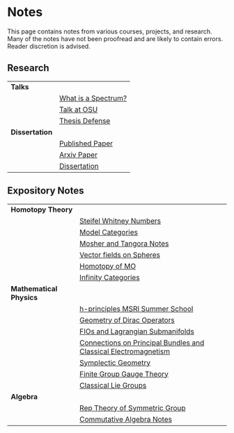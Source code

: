 # Notes

<!-- [<img src="https://abstrusegoose.com/strips/it_is_obvious.png" width="70%" style="display:block; margin:auto">](https://abstrusegoose.com/230) -->

This page contains notes from various courses, projects, and research.
Many of the notes have not been proofread and are likely to contain errors.
Reader discretion is advised.

## Research

|                  |                         |
| ---------------- | ----------------------- |
| **Talks**        |                         |
|                  | [ What is a Spectrum? ] |
|                  | [ Talk at OSU ]         |
|                  | [ Thesis Defense ]      |
| **Dissertation** |                         |
|                  | [ Published Paper ]     |
|                  | [ Arxiv Paper ]         |
|                  | [ Dissertation ]        |

[published paper]: https://doi.org/10.1007/s40062-020-00255-3
[arxiv paper]: https://arxiv.org/abs/1711.07670
[dissertation]: https://drive.google.com/file/d/1fHkImG-CTB2liHDIAo3YmzqBmN-Qibx6/view?usp=sharing
[talk at osu]: https://drive.google.com/file/d/1h8pHb-5HmM55_bwdzPYDB7cVHo4MHy-I/view?usp=sharing
[thesis defense]: https://drive.google.com/file/d/1D8TSRQFVUVjM3wQ74npbH2hibrHsDho_/view?usp=sharing

## Expository Notes

|                          |                                                                   |
| ------------------------ | ----------------------------------------------------------------- |
| **Homotopy Theory**      |                                                                   |
|                          | [ Steifel Whitney Numbers ]                                       |
|                          | [ Model Categories ]                                              |
|                          | [Mosher and Tangora Notes]                                        |
|                          | [ Vector fields on Spheres ]                                      |
|                          | [Homotopy of MO]                                                  |
|                          | [Infinity Categories]                                             |
| **Mathematical Physics** |                                                                   |
|                          | [h-principles MSRI Summer School]                                 |
|                          | [Geometry of Dirac Operators]                                     |
|                          | [FIOs and Lagrangian Submanifolds]                                |
|                          | [Connections on Principal Bundles and Classical Electromagnetism] |
|                          | [Symplectic Geometry]                                             |
|                          | [Finite Group Gauge Theory]                                       |
|                          | [Classical Lie Groups]                                            |
| **Algebra**              |                                                                   |
|                          | [Rep Theory of Symmetric Group]                                   |
|                          | [Commutative Algebra Notes]                                       |

[math 2151a (discrete math for engineers)]: https://owl.uwo.ca/portal/site/5a31b856-d356-4278-9a3a-1dfebc96e873
[h2g2 algebraic topology \'17]: courses/2017_h2g2_alg_top/index.html
[honors single variable calculus \'17 (ibl)]: courses/2017_Honors_Calc/index.html
[honors single variable calculus \'18 (ibl)]: courses/2018_Honors_Calc/index.html
[symmetries & polynomials \'18 (ibl)]: https://drive.google.com/file/d/1dChuk8J7s31C8xGurzsbf988VORnyXgb/view?usp=sharing
[what is a spectrum?]: https://drive.google.com/file/d/16zRKLkBl4skQ0UNKRXfM7d51qWnBLwGF/view?usp=sharing
[vector fields on spheres]: https://drive.google.com/drive/folders/1fVAeXqn82gOEpEJ9RfBnXqdeJjxTPJNk?usp=sharing
[mosher and tangora notes]: https://drive.google.com/drive/folders/1vSFBZh3cuDoJPglIeBmLUV1Ur0RvhZ-p?usp=sharing
[steifel whitney numbers]: https://drive.google.com/file/d/1W9TDU1SaWVLghrSaw8Dg04vdfW9veW_C/view?usp=sharing
[model categories]: https://drive.google.com/drive/folders/1F2cHnX93gMsFYpfASU-TBF4GhZ5TZRBf?usp=sharing
[homotopy of mo]: https://drive.google.com/drive/folders/1ns-S54As89Srb8Hlz2ypOmzoOA-CW3il?usp=sharing
[infinity categories]: https://drive.google.com/drive/folders/12tMk47gvY0B8cL0LmtRxLMcrVudd73y-?usp=sharing
[h-principles msri summer school]: https://drive.google.com/file/d/1uecVJP6Xl1vScsswWGqBtJ1s3o9PwG8C/view?usp=sharing
[symplectic geometry]: https://drive.google.com/file/d/1YbjFhmTt6yvCdxyb4nT7aVz9g4w0E-PN/view?usp=sharing
[geometry of dirac operators]: https://drive.google.com/drive/folders/19GanFw6odpL4tRUJa-mPsVmVKcK52jaW?usp=sharing
[finite group gauge theory]: https://drive.google.com/drive/folders/1OyE4ADuxnFIJ3-wuEifCNYWcCF2-iiRd?usp=sharing
[fios and lagrangian submanifolds]: https://drive.google.com/file/d/1jrV_2VjR1xGa6eham0FIxiVvMngsF8Xs/view?usp=sharing
[classical lie groups]: https://drive.google.com/file/d/15SwA8TDmLUMElPQYvhMcIAttXgNzuKbz/view?usp=sharing
[connections on principal bundles and classical electromagnetism]: https://drive.google.com/file/d/1kFh_-_DmR4wt-sDBiOggM5a5U-5W7V_l/view?usp=sharing
[commutative algebra notes]: https://drive.google.com/file/d/1iwjYv6a5myfnvFKXg8VGAd2fsMZTDXin/view?usp=sharing
[rep theory of symmetric group]: https://drive.google.com/file/d/1xMliaDffPi6yUzp5U2d_wIdPJ6yyfLE1/view?usp=sharing
[*differential geometry and lie groups for physicists*]: http://www.math.jhu.edu/drpfiles/F2018%20-%20Sydney.pdf
[drp at uwo]: https://www.math.uwo.ca/undergraduate/directed_reading_program.html
[drp at jhu]: http://www.math.jhu.edu/drp.html
[drp, fall 2020]: https://www.math.uwo.ca/undergraduate/directed_reading_program.html
[drp, spring 2019]: http://www.math.jhu.edu/drp.html#Spring2019
[drp, fall 2018]: http://www.math.jhu.edu/drp.html#Fall2018
[drp, spring 2018]: http://www.math.jhu.edu/drp.html#Spring2018
[drp, fall 2017]: http://www.math.jhu.edu/drp.html#Fall2017
[*foundations of algebraic geometry*]: http://math.stanford.edu/~vakil/216blog/FOAGnov1817public.pdf
[*category theory in context*]: http://www.math.jhu.edu/~eriehl/context.pdf
